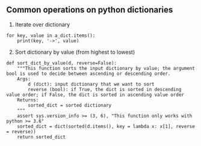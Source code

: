 ## Common operations on python dictionaries

1) Iterate over dictionary
```
for key, value in a_dict.items():
    print(key, '->', value)
```

2) Sort dictionary by value (from highest to lowest)
```
def sort_dict_by_value(d, reverse=False):
    """This function sorts the input dictionary by value; the argument bool is used to decide between ascending or descending order.
    Args:
        d (dict): input dictionary that we want to sort
        reverse (bool): if True, the dict is sorted in descending value order; if False, the dict is sorted in ascending value order
    Returns:
        sorted_dict = sorted dictionary
    """
    assert sys.version_info >= (3, 6), "This function only works with python >= 3.6" 
    sorted_dict = dict(sorted(d.items(), key = lambda x: x[1], reverse = reverse))
    return sorted_dict
```
